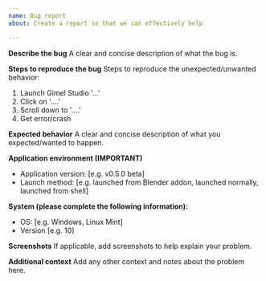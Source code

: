 ```yaml
---
name: Bug report
about: Create a report so that we can effectively help

---
```


**Describe the bug**
A clear and concise description of what the bug is.

**Steps to reproduce the bug**
Steps to reproduce the unexpected/unwanted behavior:
1. Launch Gimel Studio '...'
2. Click on '....'
3. Scroll down to '....'
4. Get error/crash

**Expected behavior**
A clear and concise description of what you expected/wanted to happen.

**Application environment (IMPORTANT)**
- Application version: [e.g. v0.5.0 beta]
- Launch method: [e.g. launched from Blender addon, launched normally, launched from shell]

**System (please complete the following information):**
 - OS: [e.g. Windows, Linux Mint]
 - Version [e.g. 10]

**Screenshots**
If applicable, add screenshots to help explain your problem.

**Additional context**
Add any other context and notes about the problem here.
